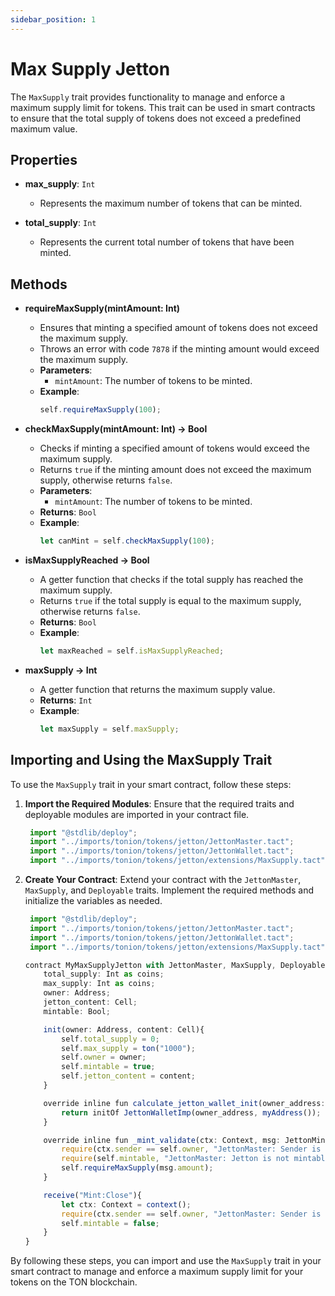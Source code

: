 ```yaml
---
sidebar_position: 1
---
```


# Max Supply Jetton


The `MaxSupply` trait provides functionality to manage and enforce a maximum supply limit for tokens. This trait can be used in smart contracts to ensure that the total supply of tokens does not exceed a predefined maximum value.

## Properties

- **max_supply**: `Int`
  - Represents the maximum number of tokens that can be minted.

- **total_supply**: `Int`
  - Represents the current total number of tokens that have been minted.

## Methods

- **requireMaxSupply(mintAmount: Int)**
  - Ensures that minting a specified amount of tokens does not exceed the maximum supply.
  - Throws an error with code `7878` if the minting amount would exceed the maximum supply.
  - **Parameters**:
    - `mintAmount`: The number of tokens to be minted.
  - **Example**:
    ```ts
    self.requireMaxSupply(100);
    ```

- **checkMaxSupply(mintAmount: Int) -> Bool**
  - Checks if minting a specified amount of tokens would exceed the maximum supply.
  - Returns `true` if the minting amount does not exceed the maximum supply, otherwise returns `false`.
  - **Parameters**:
    - `mintAmount`: The number of tokens to be minted.
  - **Returns**: `Bool`
  - **Example**:
    ```ts
    let canMint = self.checkMaxSupply(100);
    ```

- **isMaxSupplyReached -> Bool**
  - A getter function that checks if the total supply has reached the maximum supply.
  - Returns `true` if the total supply is equal to the maximum supply, otherwise returns `false`.
  - **Returns**: `Bool`
  - **Example**:
    ```ts
    let maxReached = self.isMaxSupplyReached;
    ```

- **maxSupply -> Int**
  - A getter function that returns the maximum supply value.
  - **Returns**: `Int`
  - **Example**:
    ```ts
    let maxSupply = self.maxSupply;
    ```

## Importing and Using the MaxSupply Trait

To use the `MaxSupply` trait in your smart contract, follow these steps:

1. **Import the Required Modules**:
   Ensure that the required traits and deployable modules are imported in your contract file.

   ```ts
    import "@stdlib/deploy";
    import "../imports/tonion/tokens/jetton/JettonMaster.tact";
    import "../imports/tonion/tokens/jetton/JettonWallet.tact";
    import "../imports/tonion/tokens/jetton/extensions/MaxSupply.tact";
   ```

2. **Create Your Contract**:
   Extend your contract with the `JettonMaster`, `MaxSupply`, and `Deployable` traits. Implement the required methods and initialize the variables as needed.

   ```ts title="contracts/TonionMaxSupplyJetton.tact" showLineNumbers
    import "@stdlib/deploy";
    import "../imports/tonion/tokens/jetton/JettonMaster.tact";
    import "../imports/tonion/tokens/jetton/JettonWallet.tact";
    import "../imports/tonion/tokens/jetton/extensions/MaxSupply.tact";

   contract MyMaxSupplyJetton with JettonMaster, MaxSupply, Deployable {
       total_supply: Int as coins;
       max_supply: Int as coins;
       owner: Address;
       jetton_content: Cell;
       mintable: Bool;

       init(owner: Address, content: Cell){
           self.total_supply = 0;
           self.max_supply = ton("1000");
           self.owner = owner;
           self.mintable = true;
           self.jetton_content = content;
       }

       override inline fun calculate_jetton_wallet_init(owner_address: Address): StateInit {
           return initOf JettonWalletImp(owner_address, myAddress());
       }

       override inline fun _mint_validate(ctx: Context, msg: JettonMint) {
           require(ctx.sender == self.owner, "JettonMaster: Sender is not a Jetton owner");
           require(self.mintable, "JettonMaster: Jetton is not mintable");
           self.requireMaxSupply(msg.amount);
       }

       receive("Mint:Close"){
           let ctx: Context = context();
           require(ctx.sender == self.owner, "JettonMaster: Sender is not a Jetton owner");
           self.mintable = false;
       }
   }
   ```

By following these steps, you can import and use the `MaxSupply` trait in your smart contract to manage and enforce a maximum supply limit for your tokens on the TON blockchain.